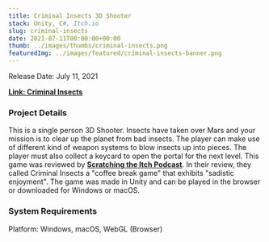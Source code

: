 ```yaml
---
title: Criminal Insects 3D Shooter
stack: Unity, C#, Itch.io
slug: criminal-insects
date: 2021-07-11T00:00:00+00:00
thumb: ../images/thumbs/criminal-insects.png
featuredImg: ../images/featured/criminal-insects-banner.png
---
```


Release Date: July 11, 2021

[**Link: Criminal Insects**](https://pablomarcel.itch.io/criminal-insects)

### Project Details

This is a single person 3D Shooter. Insects have taken over Mars and your mission is to clear up the planet from bad insects. The player can make use of different kind of weapon systems to blow insects up into pieces. The player must also collect a keycard to open the portal for the next level. This game was reviewed by [**Scratching the Itch Podcast**](https://itch.io/profile/scratching-the-itch). In their review, they called Criminal Insects a "coffee break game" that exhibits "sadistic enjoyment".
The game was made in Unity and can be played in the browser or downloaded for Windows or macOS.

### System Requirements

Platform: Windows, macOS, WebGL (Browser)
